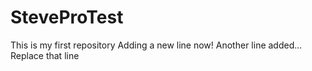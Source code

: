 # SteveProTest
This is my first repository
Adding a new line now!
Another line added...
Replace that line